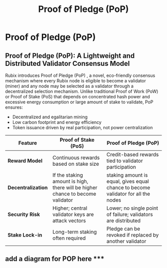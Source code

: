 ﻿---
title: Proof of Pledge (PoP)
sidebar_label: Proof of Pledge (PoP)
---

<!-- File: docs/core-concepts/proof-of-pledge.md -->
# Proof of Pledge (PoP)

## Proof of Pledge (PoP): A Lightweight and Distributed Validator Consensus Model

Rubix introduces Proof of Pledge (PoP) , a novel, eco-friendly consensus mechanism where every Rubix node is eligible to become a validator (miner) and any node may be selected as a validator through a decentralized selection mechanism.
Unlike traditional Proof of Work (PoW) or Proof of Stake (PoS) that depends on concentrated hash power and excessive energy consumption or large amount of stake to validate, PoP ensures:
- Decentralized and egalitarian mining
- Low carbon footprint and energy efficiency
- Token issuance driven by real participation, not power centralization

| **Feature** | **Proof of Stake (PoS)** | **Proof of Pledge (PoP)** |
|-------------|---------------------------|----------------------------|
| **Reward Model** | Continuous rewards based on stake size | Credit-based rewards tied to validator participation |
| **Decentralization** | If the staking amount is high, there will be higher chance to become validator | staking amount is equal, gives equal chance to become validator for all the nodes |
| **Security Risk** | Higher; central validator keys are attack vectors | Lower; no single point of failure; validators are distributed |
| **Stake Lock-in** | Long-term staking often required | Pledge can be revoked if replaced by another validator |

## add a diagram for POP here ***
